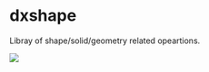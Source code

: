 # dxshape
Libray of shape/solid/geometry related opeartions.

<a href="https://teamcity.tek-pi.com/viewType.html?buildTypeId=Dxshape_Build&guest=1">
<img src="https://teamcity.tek-pi.com/app/rest/builds/buildType:(id:Dxshape_Build)/statusIcon"/>
</a>
